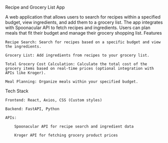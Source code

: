 Recipe and Grocery List App

A web application that allows users to search for recipes within a specified budget, view ingredients, and add them to a grocery list. The app integrates with Spoonacular API to fetch recipes and ingredients. Users can plan meals that fit their budget and manage their grocery shopping list.
Features

    Recipe Search: Search for recipes based on a specific budget and view the ingredients.

    Grocery List: Add ingredients from recipes to your grocery list.

    Total Grocery Cost Calculation: Calculate the total cost of the grocery items based on real-time prices (optional integration with APIs like Kroger).

    Meal Planning: Organize meals within your specified budget.

Tech Stack

    Frontend: React, Axios, CSS (Custom styles)

    Backend: FastAPI, Python

    APIs:

        Spoonacular API for recipe search and ingredient data

        Kroger API for fetching grocery product prices
